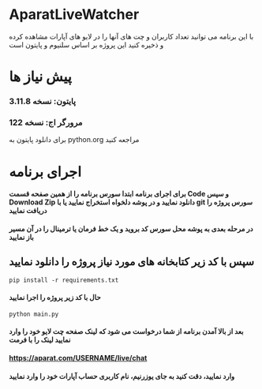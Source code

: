 # AparatLiveWatcher
با این برنامه می توانید تعداد کاربران و چت های آنها را در لایو های آپارات مشاهده کرده و ذخیره کنید
این پروژه بر اساس سلنیوم و پایتون است

# پیش نیاز ها

### پایتون: نسخه 3.11.8
### مرورگر اج: نسخه 122

برای دانلود پایتون به python.org مراجعه کنید

# اجرای برنامه
#### برای اجرای برنامه ابتدا سورس برنامه را از همین صفحه قسمت Code و سپس Download Zip دانلود نمایید و در پوشه دلخواه استخراج نمایید یا با git سورس پروژه را دریافت نمایید

#### در مرحله بعدی به پوشه محل سورس کد بروید و یک خط فرمان یا ترمینال را در آن مسیر باز نمایید

## سپس با کد زیر کتابخانه های مورد نیاز پروژه را دانلود نمایید

<code>pip install -r requirements.txt</code>

#### حال با کد زیر پروژه را اجرا نمایید

<code>python main.py</code>

#### بعد از بالا آمدن برنامه از شما درخواست می شود که لینک صفحه چت لایو خود را وارد نمایید لینک را با فرمت
#### https://aparat.com/USERNAME/live/chat
#### وارد نمایید، دقت کنید به جای یوزرنیم، نام کاربری حساب آپارات خود را وارد نمایید
